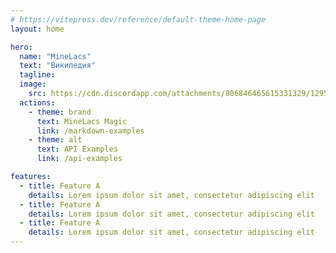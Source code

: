 ```yaml
---
# https://vitepress.dev/reference/default-theme-home-page
layout: home

hero:
  name: "MineLacs" 
  text: "Википедия"
  tagline:
  image:
    src: https://cdn.discordapp.com/attachments/806846465615331329/1295697637097603123/wiki.png?ex=670f97f5&is=670e4675&hm=b1d0bddc34d02558d7542d83637689ad78ef0c345117baaef63ab7f44d4a7d23&
  actions:
    - theme: brand
      text: MineLacs Magic
      link: /markdown-examples
    - theme: alt
      text: API Examples
      link: /api-examples

features:
  - title: Feature A
    details: Lorem ipsum dolor sit amet, consectetur adipiscing elit
  - title: Feature A
    details: Lorem ipsum dolor sit amet, consectetur adipiscing elit
  - title: Feature A
    details: Lorem ipsum dolor sit amet, consectetur adipiscing elit
---
```


